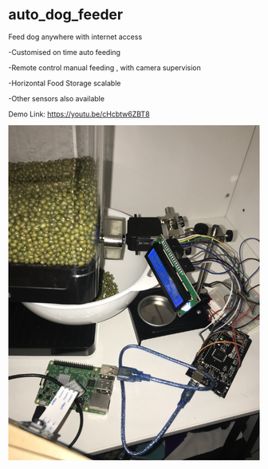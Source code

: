 # auto_dog_feeder
Feed dog anywhere with internet access

-Customised on time auto feeding

-Remote control manual feeding , with camera supervision

-Horizontal Food Storage scalable

-Other sensors also available 

Demo Link:
https://youtu.be/cHcbtw6ZBT8

![alt text](/auto_dog_feeder.jpg)
